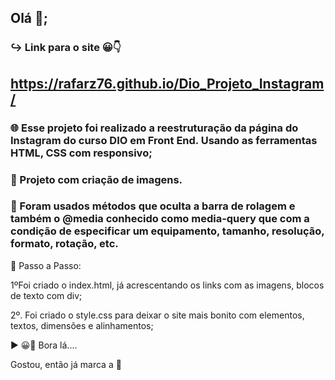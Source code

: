 ## Olá 👋;

### ↪ Link para o site 😀👇
## https://rafarz76.github.io/Dio_Projeto_Instagram/

### 🌐 Esse projeto foi realizado a reestruturação da página do Instagram do curso DIO em Front End. Usando as ferramentas HTML,  CSS com responsivo;

### 🔵 Projeto com criação de imagens.

### 🔵 Foram usados métodos que oculta a barra de rolagem e também o @media conhecido como media-query que com a condição de especificar um equipamento, tamanho, resolução, formato, rotação, etc.

🚀 Passo a Passo:

1ºFoi criado o index.html, já acrescentando os links com as imagens, blocos de texto com div;

2º. Foi criado o style.css para deixar o site mais bonito com elementos, textos, dimensões e alinhamentos;

▶ 😀👀 Bora lá....

Gostou, então já marca a 🌟
